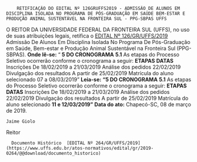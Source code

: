         RETIFICAÇÃO DO EDITAL Nº 126GRUFFS2019 - ADMISSÃO DE ALUNOS EM DISCIPLINA ISOLADA NO PROGRAMA DE PÓS-GRADUAÇÃO EM SAÚDE BEM-ESTAR E PRODUÇÃO ANIMAL SUSTENTÁVEL NA FRONTEIRA SUL - PPG-SBPAS UFFS  

 O REITOR DA UNIVERSIDADE FEDERAL DA FRONTEIRA SUL (UFFS), no uso de suas atribuições legais, retifica o [EDITAL Nº 126/GR/UFFS/2019](https://www.uffs.edu.br/atos-normativos/edital/gr/2019-0126) Admissão De Alunos Em Disciplina Isolada No Programa De Pós-Graduação em Saúde, Bem-estar e Produção Animal Sustentável na Fronteira Sul (PPG-SBPAS). **Onde lê-se:** “ **5 DO CRONOGRAMA** **5.1**  As etapas do Processo Seletivo ocorrerão conforme o cronograma a seguir:     **ETAPAS**   **DATAS**     Inscrições   De 18/02/2019 a 21/03/2019     Análise dos pedidos   22/02/2019     Divulgação dos resultados   A partir de 25/02/2019     Matrícula do aluno selecionado   07 a 08/03/2019”       **Leia-se:** **“5 DO CRONOGRAMA** **5.1**  As etapas do Processo Seletivo ocorrerão conforme o cronograma a seguir:     **ETAPAS**   **DATAS**     Inscrições   De 18/02/2019 a 21/03/2019     Análise dos pedidos   22/02/2019     Divulgação dos resultados   A partir de 25/02/2019     Matrícula do aluno selecionado   **11 e 12/03/2019”**          **Data do ato:** Chapecó-SC, 08 de março de 2019.   
 

    Jaime Giolo   
 Reitor 

      Documento Histórico  [EDITAL Nº 264/GR/UFFS/2019](https://www.uffs.edu.br/atos-normativos/edital/gr/2019-0264/@@download/documento_historico)     
      